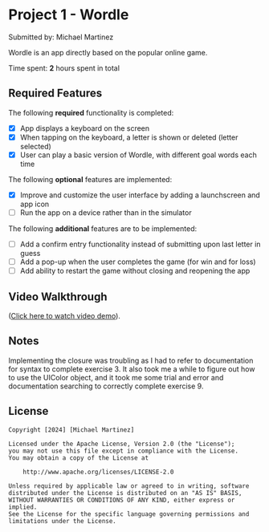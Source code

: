 # Project 1 - Wordle

Submitted by: Michael Martinez

Wordle is an app directly based on the popular online game.

Time spent: **2** hours spent in total

## Required Features

The following **required** functionality is completed:

- [x] App displays a keyboard on the screen
- [x] When tapping on the keyboard, a letter is shown or deleted (letter selected)
- [x] User can play a basic version of Wordle, with different goal words each time

The following **optional** features are implemented:

- [x] Improve and customize the user interface by adding a launchscreen and app icon
- [ ] Run the app on a device rather than in the simulator

The following **additional** features are to be implemented:

- [ ] Add a confirm entry functionality instead of submitting upon last letter in guess
- [ ] Add a pop-up when the user completes the game (for win and for loss)
- [ ] Add ability to restart the game without closing and reopening the app

## Video Walkthrough

([Click here to watch video demo](https://youtu.be/TQ29EqJ4YJA)).

## Notes

Implementing the closure was troubling as I had to refer to documentation for syntax to complete
exercise 3. It also took me a while to figure out how to use the UIColor object, and it took 
me some trial and error and documentation searching to correctly complete exercise 9.


## License

    Copyright [2024] [Michael Martinez]

    Licensed under the Apache License, Version 2.0 (the "License");
    you may not use this file except in compliance with the License.
    You may obtain a copy of the License at

        http://www.apache.org/licenses/LICENSE-2.0

    Unless required by applicable law or agreed to in writing, software
    distributed under the License is distributed on an "AS IS" BASIS,
    WITHOUT WARRANTIES OR CONDITIONS OF ANY KIND, either express or implied.
    See the License for the specific language governing permissions and
    limitations under the License.
